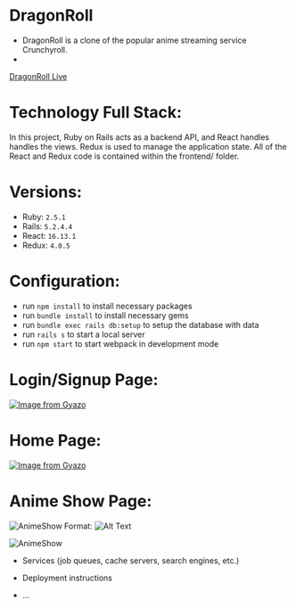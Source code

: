 # DragonRoll

* DragonRoll is a clone of the popular anime streaming service Crunchyroll. 
* 

[DragonRoll Live](https://dragonroll-1.herokuapp.com/#/)

# Technology Full Stack:

In this project, Ruby on Rails acts as a backend API, and React handles handles the views. Redux is used to manage the application state. All of the React and Redux code is contained within the frontend/ folder.

# Versions:

* Ruby: `2.5.1`
* Rails: `5.2.4.4`
* React: `16.13.1`
* Redux: `4.0.5`

# Configuration:

* run `npm install` to install necessary packages
* run `bundle install` to install necessary gems
* run `bundle exec rails db:setup` to setup the database with data
* run `rails s` to start a local server
* run `npm start` to start webpack in development mode

# Login/Signup Page:

[![Image from Gyazo](https://i.gyazo.com/28c24ab522a3cccae3e1d34d1e5ebb12.gif)](https://gyazo.com/28c24ab522a3cccae3e1d34d1e5ebb12)

#  Home Page:

[![Image from Gyazo](https://i.gyazo.com/89d08cdcc75c4d7336e34fec46c2a430.gif)](https://gyazo.com/89d08cdcc75c4d7336e34fec46c2a430)

# Anime Show Page:

![AnimeShow](/images/logo.png)
Format: ![Alt Text](url)

![AnimeShow](ShowPage.png)

* Services (job queues, cache servers, search engines, etc.)

* Deployment instructions

* ...
